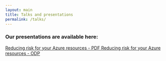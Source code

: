 ```yaml
---
layout: main
title: Talks and presentations
permalink: /talks/
---
```


### Our presentations are available here:

<a href="{{site.baseurl}}/assets/talks/reducing-azure-risk.pdf">Reducing risk for your Azure resources - PDF </a>
<a href="{{site.baseurl}}/assets/talks/reducing-azure-risk.odp">Reducing risk for your Azure resources - ODP </a>